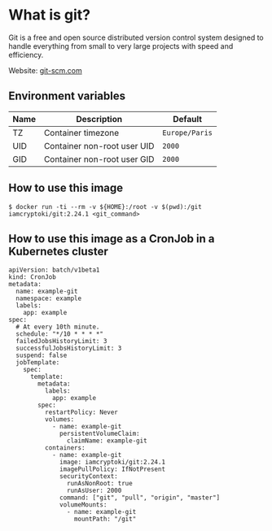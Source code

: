 # What is git?

Git is a free and open source distributed version control system designed to handle everything from small to very large projects with speed and efficiency.

Website: [git-scm.com](https://git-scm.com/)

## Environment variables

Name | Description | Default
---- | ----------- | -------
TZ | Container timezone | `Europe/Paris`
UID | Container non-root user UID | `2000`
GID | Container non-root user GID | `2000`

## How to use this image

```
$ docker run -ti --rm -v ${HOME}:/root -v $(pwd):/git iamcryptoki/git:2.24.1 <git_command>
```

## How to use this image as a CronJob in a Kubernetes cluster

```
apiVersion: batch/v1beta1
kind: CronJob
metadata:
  name: example-git
  namespace: example
  labels:
    app: example
spec:
  # At every 10th minute.
  schedule: "*/10 * * * *"
  failedJobsHistoryLimit: 3
  successfulJobsHistoryLimit: 3
  suspend: false
  jobTemplate:
    spec:
      template:
        metadata:
          labels:
            app: example
        spec:
          restartPolicy: Never
          volumes:
            - name: example-git
              persistentVolumeClaim:
                claimName: example-git
          containers:
            - name: example-git
              image: iamcryptoki/git:2.24.1
              imagePullPolicy: IfNotPresent
              securityContext:
                runAsNonRoot: true
                runAsUser: 2000
              command: ["git", "pull", "origin", "master"]
              volumeMounts:
                - name: example-git
                  mountPath: "/git"
```
